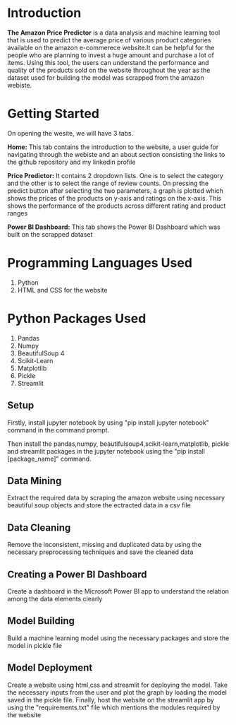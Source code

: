# Introduction
**The Amazon Price Predictor** is a data analysis and machine learning tool that is used to predict the average price of various product categories available on the amazon e-commerece website.It can be helpful for the people who are planning to invest a huge amount and purchase a lot of items. Using this tool, the users can understand the performance and quality of the products sold on the website throughout the year as the dataset used for building the model was scrapped from the amazon webiste.

# Getting Started
On opening the wesite, we will have 3 tabs.

**Home:** This tab contains the introduction to the website, a user guide for navigating through the webiste and an about section consisting the links to the github repository and my linkedin profile

**Price Predictor:** It contains 2 dropdown lists. One is to select the category and the other is to select the range of review counts. On pressing the predict button after selecting the two parameters, a graph is plotted which shows the prices of the products on y-axis and ratings on the x-axis. This shows the performance of the products across different rating and product ranges

**Power BI Dashboard:** This tab shows the Power BI Dashboard which was built on the scrapped dataset

# Programming Languages Used
1) Python
2) HTML and CSS for the website

# Python Packages Used
1) Pandas
2) Numpy
3) BeautifulSoup 4
4) Scikit-Learn
5) Matplotlib
6) Pickle
7) Streamlit

## Setup
Firstly, install jupyter notebook by using "pip install jupyter notebook" command in the command prompt.

Then install the pandas,numpy, beautifulsoup4,scikit-learn,matplotlib, pickle and streamlit packages in the jupyter notebook using the "pip install [package_name]" command.

## Data Mining
Extract the required data by scraping the amazon website using necessary beautiful soup objects and store the ectracted data in a csv file

## Data Cleaning
Remove the inconsistent, missing and duplicated data by using the necessary preprocessing techniques and save the cleaned data

## Creating a Power BI Dashboard
Create a dashboard in the Microsoft Power BI app to understand the relation among the data elements clearly

## Model Building
Build a machine learning model using the necessary packages and store the model in pickle file

## Model Deployment
Create a website using html,css and streamlit for deploying the model. Take the necessary inputs from the user and plot the graph by loading the model saved in the pickle file. Finally, host the website on the streamlit app by using the "requirements.txt" file which mentions the modules required by the website

